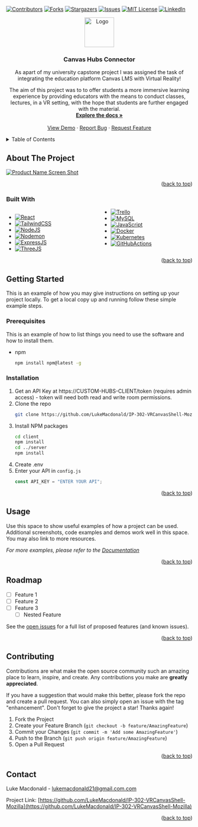 <!-- Improved compatibility of back to top link: See: https://github.com/othneildrew/Best-README-Template/pull/73 -->

<a name="readme-top"></a>

<!--
*** Thanks for checking out the Best-README-Template. If you have a suggestion
*** that would make this better, please fork the repo and create a pull request
*** or simply open an issue with the tag "enhancement".
*** Don't forget to give the project a star!
*** Thanks again! Now go create something AMAZING! :D
-->

<!-- PROJECT SHIELDS -->
<!--
*** I'm using markdown "reference style" links for readability.
*** Reference links are enclosed in brackets [ ] instead of parentheses ( ).
*** See the bottom of this document for the declaration of the reference variables
*** for contributors-url, forks-url, etc. This is an optional, concise syntax you may use.
*** https://www.markdownguide.org/basic-syntax/#reference-style-links
-->

[![Contributors][contributors-shield]][contributors-url]
[![Forks][forks-shield]][forks-url]
[![Stargazers][stars-shield]][stars-url]
[![Issues][issues-shield]][issues-url] [![MIT License][license-shield]][license-url] [![LinkedIn][linkedin-shield]][linkedin-url] <!-- PROJECT LOGO --> <br /> <div align="center"> <a href="https://github.com/LukeMacdonald/IP-302-VRCanvasShell-Mozilla"> <img src="images/logo.png" alt="Logo" width="80" height="80"> </a> <h3 align="center">Canvas Hubs Connector</h3> <p align="center"> As apart of my university capstone project I was assigned the task of integrating the education platform Canvas LMS with Virtual Reality!

The aim of this project was to to offer students a more immersive learning experience by providing educators with the means to conduct classes, lectures, in a VR setting, with the hope that students are further engaged with the material. <br />
<a href="https://github.com/LukeMacdonald/IP-302-VRCanvasShell-Mozilla"><strong>Explore the docs »</strong></a>
<br />
<br />
<a href="https://github.com/LukeMacdonald/IP-302-VRCanvasShell-Mozilla">View Demo</a>
·
<a href="https://github.com/LukeMacdonald/IP-302-VRCanvasShell-Mozilla/issues">Report Bug</a>
·
<a href="https://github.com/LukeMacdonald/IP-302-VRCanvasShell-Mozilla/issues">Request Feature</a>

  </p>
</div>

<!-- TABLE OF CONTENTS -->
<details>
  <summary>Table of Contents</summary>
  <ol>
    <li>
      <a href="#about-the-project">About The Project</a>
      <ul>
        <li><a href="#built-with">Built With</a></li>
      </ul>
    </li>
    <li>
      <a href="#getting-started">Getting Started</a>
      <ul>
        <li><a href="#prerequisites">Prerequisites</a></li>
        <li><a href="#installation">Installation</a></li>
      </ul>
    </li>
    <li><a href="#usage">Usage</a></li>
    <li><a href="#roadmap">Roadmap</a></li>
    <li><a href="#contributing">Contributing</a></li>
    <li><a href="#license">License</a></li>
    <li><a href="#contact">Contact</a></li>
    <li><a href="#acknowledgments">Acknowledgments</a></li>
  </ol>
</details>

<!-- ABOUT THE PROJECT -->

## About The Project

[![Product Name Screen Shot][product-screenshot]](https://example.com)

<p align="right">(<a href="#readme-top">back to top</a>)</p>

### Built With

<div style="column-count: 2; -webkit-column-count: 2 -moz-column-count: 2;">
  
- [![React][React.js]][React-url]
- [![TailwindCSS][TailwindCSS-badge]][TailwindCSS-url]
- [![NodeJS][NodeJS-badge]][NodeJS-url]
- [![Nodemon][Nodemon-badge]][Nodemon-url]
- [![ExpressJS][Express.JS-badge]][ExpressJS-url]
- [![ThreeJS][ThreeJS-badge]][ThreeJS-url]
- [![Trello][Trello-badge]][Trello-url]
- [![MySQL][MySQL-badge]][MySQL-url]
- [![JavaScript][JavaScript-badge]][JavaScript-url]
- [![Docker][Docker-badge]][Docker-url]
- [![Kubernetes][Kubernetes-badge]][Kubernetes-url]
- [![GitHubActions][GitHubActions-badge]][GitHubActions-url]
  
</div>

<p align="right">(<a href="#readme-top">back to top</a>)</p>

<!-- GETTING STARTED -->

## Getting Started

This is an example of how you may give instructions on setting up your project locally.
To get a local copy up and running follow these simple example steps.

### Prerequisites

This is an example of how to list things you need to use the software and how to install them.

- npm
  ```sh
  npm install npm@latest -g
  ```

### Installation

1. Get an API Key at https://CUSTOM-HUBS-CLIENT/token (requires admin access) - token will need both read and write room permissions.
2. Clone the repo
   ```sh
   git clone https://github.com/LukeMacdonald/IP-302-VRCanvasShell-Mozilla.git
   ```
3. Install NPM packages
   ```sh
   cd client
   npm install
   cd ../server
   npm install
   ```
4. Create .env
5. Enter your API in `config.js`
   ```js
   const API_KEY = "ENTER YOUR API";
   ```

<p align="right">(<a href="#readme-top">back to top</a>)</p>

<!-- USAGE EXAMPLES -->

## Usage

Use this space to show useful examples of how a project can be used. Additional screenshots, code examples and demos work well in this space. You may also link to more resources.

_For more examples, please refer to the [Documentation](https://example.com)_

<p align="right">(<a href="#readme-top">back to top</a>)</p>

<!-- ROADMAP -->

## Roadmap

- [ ] Feature 1
- [ ] Feature 2
- [ ] Feature 3
  - [ ] Nested Feature

See the [open issues](https://github.com/LukeMacdonald/IP-302-VRCanvasShell-Mozilla/issues) for a full list of proposed features (and known issues).

<p align="right">(<a href="#readme-top">back to top</a>)</p>

<!-- CONTRIBUTING -->

## Contributing

Contributions are what make the open source community such an amazing place to learn, inspire, and create. Any contributions you make are **greatly appreciated**.

If you have a suggestion that would make this better, please fork the repo and create a pull request. You can also simply open an issue with the tag "enhancement".
Don't forget to give the project a star! Thanks again!

1. Fork the Project
2. Create your Feature Branch (`git checkout -b feature/AmazingFeature`)
3. Commit your Changes (`git commit -m 'Add some AmazingFeature'`)
4. Push to the Branch (`git push origin feature/AmazingFeature`)
5. Open a Pull Request

<p align="right">(<a href="#readme-top">back to top</a>)</p>

## Contact

Luke Macdonald - lukemacdonald21@gmail.com.com

Project Link: [https://github.com/LukeMacdonald/IP-302-VRCanvasShell-Mozilla](https://github.com/LukeMacdonald/IP-302-VRCanvasShell-Mozilla)

<p align="right">(<a href="#readme-top">back to top</a>)</p>

<!-- MARKDOWN LINKS & IMAGES -->
<!-- https://www.markdownguide.org/basic-syntax/#reference-style-links -->

[contributors-shield]: https://img.shields.io/github/contributors/LukeMacdonald/IP-302-VRCanvasShell-Mozilla.svg?style=for-the-badge
[contributors-url]: https://github.com/LukeMacdonald/IP-302-VRCanvasShell-Mozilla/graphs/contributors
[forks-shield]: https://img.shields.io/github/forks/LukeMacdonald/IP-302-VRCanvasShell-Mozilla.svg?style=for-the-badge
[forks-url]: https://github.com/LukeMacdonald/IP-302-VRCanvasShell-Mozilla/network/members
[stars-shield]: https://img.shields.io/github/stars/LukeMacdonald/IP-302-VRCanvasShell-Mozilla.svg?style=for-the-badge
[stars-url]: https://github.com/LukeMacdonald/IP-302-VRCanvasShell-Mozilla/stargazers
[issues-shield]: https://img.shields.io/github/issues/LukeMacdonald/IP-302-VRCanvasShell-Mozilla.svg?style=for-the-badge
[issues-url]: https://github.com/LukeMacdonald/IP-302-VRCanvasShell-Mozilla/issues
[license-shield]: https://img.shields.io/github/license/LukeMacdonald/IP-302-VRCanvasShell-Mozilla.svg?style=for-the-badge
[license-url]: https://github.com/LukeMacdonald/IP-302-VRCanvasShell-Mozilla/blob/master/LICENSE.txt
[linkedin-shield]: https://img.shields.io/badge/-LinkedIn-black.svg?style=for-the-badge&logo=linkedin&colorB=555
[linkedin-url]: https://linkedin.com/in/luke-macdonald-292a4a208
[product-screenshot]: images/screenshot.png
[JavaScript-badge]: https://img.shields.io/badge/javascript-%23323330.svg?style=for-the-badge&logo=javascript&logoColor=%23F7DF1E
[JavaScript-url]: https://developer.mozilla.org/en-US/docs/Web/JavaScript
[Docker-badge]: https://img.shields.io/badge/docker-%230db7ed.svg?style=for-the-badge&logo=docker&logoColor=white
[Docker-url]: https://www.docker.com/
[Trello-badge]: https://img.shields.io/badge/Trello-%23026AA7.svg?style=for-the-badge&logo=Trello&logoColor=white
[Trello-url]: https://trello.com/
[Kubernetes-badge]: https://img.shields.io/badge/kubernetes-%23326ce5.svg?style=for-the-badge&logo=kubernetes&logoColor=white
[Kubernetes-url]: https://kubernetes.io/
[TailwindCSS-badge]: https://img.shields.io/badge/tailwindcss-%2338B2AC.svg?style=for-the-badge&logo=tailwind-css&logoColor=white
[TailwindCSS-url]: https://tailwindcss.com/
[React.js]: https://img.shields.io/badge/React-20232A?style=for-the-badge&logo=react&logoColor=61DAFB
[React-url]: https://reactjs.org/
[NodeJS-badge]: https://img.shields.io/badge/node.js-6DA55F?style=for-the-badge&logo=node.js&logoColor=white
[NodeJS-url]: https://nodejs.org/en
[Nodemon-badge]: https://img.shields.io/badge/NODEMON-%23323330.svg?style=for-the-badge&logo=nodemon&logoColor=%BBDEAD
[Nodemon-url]: https://nodemon.io/
[Express.js-badge]: https://img.shields.io/badge/express.js-%23404d59.svg?style=for-the-badge&logo=express&logoColor=%2361DAFB
[ExpressJS-url]: https://expressjs.com/
[MySQL-badge]: https://img.shields.io/badge/mysql-%2300f.svg?style=for-the-badge&logo=mysql&logoColor=white
[MySQL-url]: https://www.mysql.com/
[GitHubActions-badge]: https://img.shields.io/badge/github%20actions-%232671E5.svg?style=for-the-badge&logo=githubactions&logoColor=white
[GithubActions-url]: https://github.com/features/actions
[Threejs-badge]: https://img.shields.io/badge/threejs-black?style=for-the-badge&logo=three.js&logoColor=white
[ThreeJS-url]: https://threejs.org/

